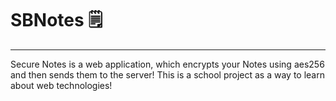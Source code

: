 # SBNotes 🗒️
------------
Secure Notes is a web application, which encrypts your Notes using aes256 and then sends them to the server! This is a school project as a way to learn about web technologies!
